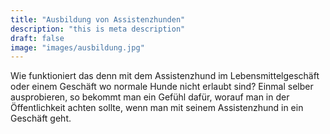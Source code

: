 ```yaml
---
title: "Ausbildung von Assistenzhunden"
description: "this is meta description"
draft: false
image: "images/ausbildung.jpg"
---
```

Wie funktioniert das denn mit dem Assistenzhund im Lebensmittelgeschäft oder einem Geschäft wo normale Hunde nicht erlaubt sind?
Einmal selber ausprobieren, so bekommt man ein Gefühl dafür, worauf man in der Öffentlichkeit achten sollte, 
wenn man mit seinem Assistenzhund in ein Geschäft geht. 
